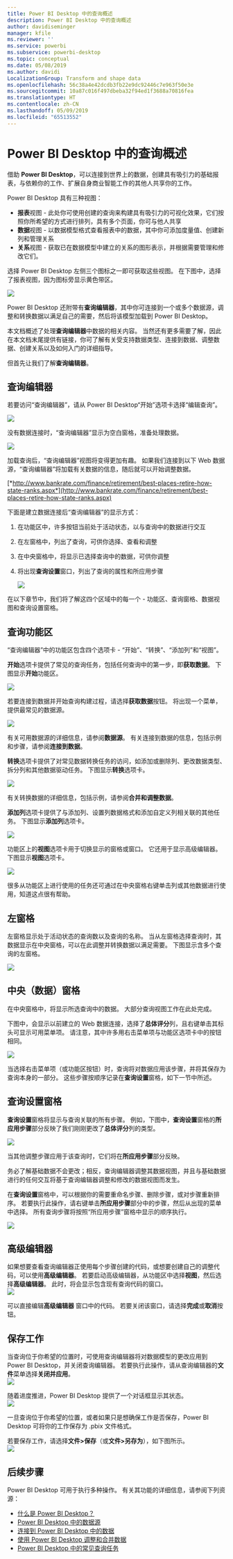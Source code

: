 ```yaml
---
title: Power BI Desktop 中的查询概述
description: Power BI Desktop 中的查询概述
author: davidiseminger
manager: kfile
ms.reviewer: ''
ms.service: powerbi
ms.subservice: powerbi-desktop
ms.topic: conceptual
ms.date: 05/08/2019
ms.author: davidi
LocalizationGroup: Transform and shape data
ms.openlocfilehash: 56c38a4e42dcdb3fb22e9dc92446c7e963f50e3e
ms.sourcegitcommit: 10a87c016f497dbeba32f94ed1f3688a70816fea
ms.translationtype: HT
ms.contentlocale: zh-CN
ms.lasthandoff: 05/09/2019
ms.locfileid: "65513552"
---
```

# <a name="query-overview-in-power-bi-desktop"></a>Power BI Desktop 中的查询概述
借助 **Power BI Desktop**，可以连接到世界上的数据，创建具有吸引力的基础报表，与依赖你的工作、扩展自身商业智能工作的其他人共享你的工作。

Power BI Desktop 具有三种视图：

* **报表**视图 - 此处你可使用创建的查询来构建具有吸引力的可视化效果，它们按照你所希望的方式进行排列，具有多个页面，你可与他人共享
* **数据**视图 - 以数据模型格式查看报表中的数据，其中你可添加度量值、创建新列和管理关系
* **关系**视图 - 获取已在数据模型中建立的关系的图形表示，并根据需要管理和修改它们。

选择 Power BI Desktop 左侧三个图标之一即可获取这些视图。 在下图中，选择了报表视图，因为图标旁显示黄色带区。  

![](media/desktop-query-overview/queryoverview_viewicons.png)

Power BI Desktop 还附带有**查询编辑器**，其中你可连接到一个或多个数据源，调整和转换数据以满足自己的需要，然后将该模型加载到 Power BI Desktop。

本文档概述了处理**查询编辑器**中数据的相关内容。 当然还有更多需要了解，因此在本文档末尾提供有链接，你可了解有关受支持数据类型、连接到数据、调整数据、创建关系以及如何入门的详细指导。

但首先让我们了解**查询编辑器**。

## <a name="the-query-editor"></a>查询编辑器
若要访问“查询编辑器”，请从 Power BI Desktop“开始”选项卡选择“编辑查询”。  

![](media/desktop-query-overview/queryoverview_queryview.png)

没有数据连接时，“查询编辑器”显示为空白窗格，准备处理数据。  

![](media/desktop-query-overview/queryoverview_blankpane.png)

加载查询后，“查询编辑器”视图将变得更加有趣。 如果我们连接到以下 Web 数据源，“查询编辑器”将加载有关数据的信息，随后就可以开始调整数据。

[*http://www.bankrate.com/finance/retirement/best-places-retire-how-state-ranks.aspx*](http://www.bankrate.com/finance/retirement/best-places-retire-how-state-ranks.aspx)

下面是建立数据连接后“查询编辑器”的显示方式：

1. 在功能区中，许多按钮当前处于活动状态，以与查询中的数据进行交互
2. 在左窗格中，列出了查询，可供你选择、查看和调整
3. 在中央窗格中，将显示已选择查询中的数据，可供你调整
4. 将出现**查询设置**窗口，列出了查询的属性和所应用步骤  
   
   ![](media/desktop-query-overview/queryoverview_withdataconnection.png)

在以下章节中，我们将了解这四个区域中的每一个 - 功能区、查询窗格、数据视图和查询设置窗格。

## <a name="the-query-ribbon"></a>查询功能区
“查询编辑器”中的功能区包含四个选项卡 - “开始”、“转换”、“添加列”和“视图”。

**开始**选项卡提供了常见的查询任务，包括任何查询中的第一步，即**获取数据**。 下图显示**开始**功能区。  

![](media/desktop-query-overview/queryoverview_ribbon.png)

若要连接到数据并开始查询构建过程，请选择**获取数据**按钮。 将出现一个菜单，提供最常见的数据源。  

![](media/desktop-query-overview/queryoverview_getdatamenu.png)

有关可用数据源的详细信息，请参阅**数据源**。 有关连接到数据的信息，包括示例和步骤，请参阅**连接到数据**。

**转换**选项卡提供了对常见数据转换任务的访问，如添加或删除列、更改数据类型、拆分列和其他数据驱动任务。 下图显示**转换**选项卡。  

![](media/desktop-query-overview/queryoverview_transformribbon.png)

有关转换数据的详细信息，包括示例，请参阅**合并和调整数据**。

**添加列**选项卡提供了与添加列、设置列数据格式和添加自定义列相关联的其他任务。 下图显示**添加列**选项卡。  

![](media/desktop-query-overview/queryoverview_addcolumnribbon.png)

功能区上的**视图**选项卡用于切换显示的窗格或窗口。 它还用于显示高级编辑器。 下图显示**视图**选项卡。  

![](media/desktop-query-overview/queryoverview_viewribbon.png)

很多从功能区上进行使用的任务还可通过在中央窗格右键单击列或其他数据进行使用，知道这点很有帮助。

## <a name="the-left-pane"></a>左窗格
左窗格显示处于活动状态的查询数以及查询的名称。 当从左窗格选择查询时，其数据显示在中央窗格，可以在此调整并转换数据以满足需要。 下图显示含多个查询的左窗格。  

![](media/desktop-query-overview/queryoverview_theleftpane.png)

## <a name="the-center-data-pane"></a>中央（数据）窗格
在中央窗格中，将显示所选查询中的数据。 大部分查询视图工作在此处完成。

下图中，会显示以前建立的 Web 数据连接，选择了**总体评分**列，且右键单击其标头可显示可用菜单项。 请注意，其中许多用右击菜单项与功能区选项卡中的按钮相同。  

![](media/desktop-query-overview/queryoverview_thecenterpane.png)

当选择右击菜单项（或功能区按钮）时，查询将对数据应用该步骤，并将其保存为查询本身的一部分。 这些步骤按顺序记录在**查询设置**窗格，如下一节中所述。  

## <a name="the-query-settings-pane"></a>查询设置窗格
**查询设置**窗格将显示与查询关联的所有步骤。 例如，下图中，**查询设置**窗格的**所应用步骤**部分反映了我们刚刚更改了**总体评分**列的类型。

![](media/desktop-query-overview/queryoverview_querysettingspane.png)

当其他调整步骤应用于该查询时，它们将在**所应用步骤**部分反映。

务必了解基础数据不会更改；相反，查询编辑器调整其数据视图，并且与基础数据进行的任何交互将基于查询编辑器调整和修改的数据视图而发生。

在**查询设置**窗格中，可以根据你的需要重命名步骤、删除步骤，或对步骤重新排序。 若要执行此操作，请右键单击**所应用步骤**部分中的步骤，然后从出现的菜单中选择。 所有查询步骤将按照“所应用步骤”窗格中显示的顺序执行。

![](media/desktop-query-overview/queryoverview_querysettings_rename.png)

## <a name="the-advanced-editor"></a>高级编辑器
如果想要查看查询编辑器正使用每个步骤创建的代码，或想要创建自己的调整代码，可以使用**高级编辑器**。 若要启动高级编辑器，从功能区中选择**视图**，然后选择**高级编辑器**。 此时，将会显示包含现有查询代码的窗口。  
![](media/desktop-query-overview/queryoverview_advancededitor.png)

可以直接编辑**高级编辑器** 窗口中的代码。 若要关闭该窗口，请选择**完成**或**取消**按钮。  

## <a name="saving-your-work"></a>保存工作
当查询位于你希望的位置时，可使用查询编辑器将对数据模型的更改应用到 Power BI Desktop，并关闭查询编辑器。 若要执行此操作，请从查询编辑器的**文件**菜单选择**关闭并应用**。  
![](media/desktop-query-overview/queryoverview_closenload.png)

随着进度推进，Power BI Desktop 提供了一个对话框显示其状态。  
![](media/desktop-query-overview/queryoverview_loading.png)

一旦查询位于你希望的位置，或者如果只是想确保工作是否保存，Power BI Desktop 可将你的工作保存为 .pbix 文件格式。

若要保存工作，请选择**文件\>保存**（或**文件\>另存为**），如下图所示。  
![](media/desktop-query-overview/queryoverview_savework.png)

## <a name="next-steps"></a>后续步骤
Power BI Desktop 可用于执行多种操作。 有关其功能的详细信息，请参阅下列资源：

* [什么是 Power BI Desktop？](desktop-what-is-desktop.md)
* [Power BI Desktop 中的数据源](desktop-data-sources.md)
* [连接到 Power BI Desktop 中的数据](desktop-connect-to-data.md)
* [使用 Power BI Desktop 调整和合并数据](desktop-shape-and-combine-data.md)
* [Power BI Desktop 中的常见查询任务](desktop-common-query-tasks.md)   

